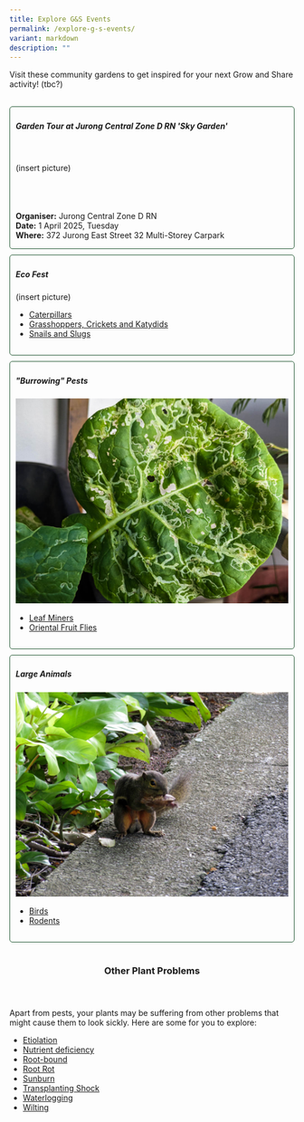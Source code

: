 ```yaml
---
title: Explore G&S Events
permalink: /explore-g-s-events/
variant: markdown
description: ""
---
```

<style>
	.wrapper {
		display: grid;
		grid-template-columns: repeat(auto-fit, minmax(250px, 1fr));
		grid-template-rows: auto-fit;
		column-gap: 10px;
		row-gap: 10px;
	}

	.box{
		border: solid 1px #215732;
		border-radius: 5px;
		padding: 5px 10px 15px 10px;
	}
</style>

<section>
	<p> Visit these community gardens to get inspired for your next Grow and Share activity! (tbc?)</p>
	<br>
</section>

<section>
	<div class="wrapper">
		<div class="box">
			<h5>Garden Tour at Jurong Central Zone D RN 'Sky Garden'</h5>
			<br><br>(insert picture)
			<br><br><br><br><br>
			<b>Organiser:</b> Jurong Central Zone D RN<br>
			<b>Date:</b> 1 April 2025, Tuesday<br>
			<b>Where:</b> 372 Jurong East Street 32 Multi-Storey Carpark<br>
		</div>
		<div class="box">
			<h5>Eco Fest</h5>
			(insert picture)<br>
			<ul>
				<li><a href="/page-index/pests/caterpillars/">Caterpillars</a></li>
				<li><a href="/page-index/pests/grasshoppers-crickets-and-katydids/">Grasshoppers, Crickets and Katydids</a></li>
				<li><a href="/page-index/pests/snails-and-slugs/">Snails and Slugs</a></li>
			</ul>
		</div>
		<div class="box">
			<h5>"Burrowing" Pests</h5>
			<img style="display: inline" src="/images/Biodiversity/LeafMiner_JacChua.jpg"><br>
			<ul>
				<li><a href="/page-index/pests/leaf-miner/">Leaf Miners</a></li>
				<li><a href="/page-index/pests/oriental-fruit-flies/">Oriental Fruit Flies</a></li>
			</ul>
		</div>
		<div class="box">
			<h5>Large Animals</h5>
			<img style="display: inline" src="/images/Biodiversity/squirrel%20at%20hortpark%20(4)victorialim.jpg"><br>
			<ul>
				<li><a href="/page-index/pests/pests/#birds">Birds</a></li>
				<li><a href="/page-index/pests/pests/#rodents">Rodents</a></li>
			</ul>
		</div>
	</div>
	<br>
</section>

<header>
	<h3>Other Plant Problems</h3>
</header>

<section>
	<p> Apart from pests, your plants may be suffering from other problems that might cause them to look sickly. Here are some for you to explore:</p>
	<ul>
				<li><a href="/page-index/plant-problems/etiolation/">Etiolation</a></li>
		<li><a href="/page-index/plant-problems/nutrient-deficiencies/">Nutrient deficiency</a>
				</li><li><a href="/page-index/plant-problems/root-bound/">Root-bound</a></li>
		<li><a href="/page-index/plant-problems/root-rot/">Root Rot</a></li>
		<li><a href="/page-index/plant-problems/sunburn/">Sunburn</a></li>
		<li><a href="/page-index/plant-problems/transplanting-shock/">Transplanting Shock</a></li>
		<li><a href="/page-index/plant-problems/waterlogging/">Waterlogging</a></li>
				<li><a href="/page-index/plant-problems/wilting/">Wilting</a></li>
	</ul>
</section>